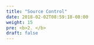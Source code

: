 ```yaml
---
title: "Source Control"
date: 2018-02-02T08:59:18-08:00
weight: 15
pre: <b>2. </b>
draft: false
---
```


